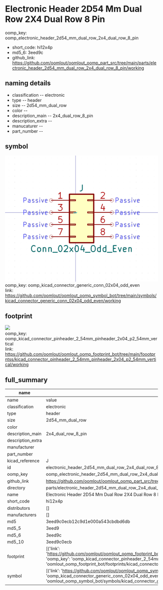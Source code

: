 # Electronic Header 2D54 Mm Dual Row 2X4 Dual Row 8 Pin
oomp_key: oomp_electronic_header_2d54_mm_dual_row_2x4_dual_row_8_pin 

  
* short_code: hi12x4p
* md5_6: 3eed9c  
* github_link: https://github.com/oomlout/oomlout_oomp_part_src/tree/main/parts/electronic_header_2d54_mm_dual_row_2x4_dual_row_8_pin/working  
## naming details
* classification -- electronic
* type -- header
* size -- 2d54_mm_dual_row
* color -- 
* description_main -- 2x4_dual_row_8_pin
* description_extra -- 
* manucaturer -- 
* part_number -- 



## symbol

![](symbol/0/working/working_600.png)  
oomp_key: oomp_kicad_connector_generic_conn_02x04_odd_even  
link: https://github.com/oomlout/oomlout_oomp_symbol_bot/tree/main/symbols/kicad_connector_generic_conn_02x04_odd_even/working  

## footprint

![](footprint/0/working/working_600.png)  
oomp_key: oomp_kicad_connector_pinheader_2_54mm_pinheader_2x04_p2_54mm_vertical  
link: https://github.com/oomlout/oomlout_oomp_footprint_bot/tree/main/foootprntss/kicad_connector_pinheader_2_54mm_pinheader_2x04_p2_54mm_vertical/working  

## full_summary
| name | value | 
| --- | --- | 
| name | value | 
| classification | electronic | 
| type | header | 
| size | 2d54_mm_dual_row | 
| color |  | 
| description_main | 2x4_dual_row_8_pin | 
| description_extra |  | 
| manufacturer |  | 
| part_number |  | 
| kicad_reference | J | 
| id | electronic_header_2d54_mm_dual_row_2x4_dual_row_8_pin | 
| oomp_key | oomp_electronic_header_2d54_mm_dual_row_2x4_dual_row_8_pin | 
| github_link | https://github.com/oomlout/oomlout_oomp_part_src/tree/main/parts/electronic_header_2d54_mm_dual_row_2x4_dual_row_8_pin/working | 
| directory | parts/electronic_header_2d54_mm_dual_row_2x4_dual_row_8_pin | 
| name | Electronic Header 2D54 Mm Dual Row 2X4 Dual Row 8 Pin | 
| short_code | hi12x4p | 
| distributors | [] | 
| manufacturers | [] | 
| md5 | 3eed9c0ecb12c9d1e000a543cbdbd6db | 
| md5_5 | 3eed9 | 
| md5_6 | 3eed9c | 
| md5_10 | 3eed9c0ecb | 
| footprint | [{'link': 'https://github.com/oomlout/oomlout_oomp_footprint_bot/tree/main/foootprntss/kicad_connector_pinheader_2_54mm_pinheader_2x04_p2_54mm_vertical', 'oomp_key': 'oomp_kicad_connector_pinheader_2_54mm_pinheader_2x04_p2_54mm_vertical', 'directory': 'oomlout_oomp_footprint_bot/footprints/kicad_connector_pinheader_2_54mm_pinheader_2x04_p2_54mm_vertical//working/working.kicad_mod'}] | 
| symbol | [{'link': 'https://github.com/oomlout/oomlout_oomp_symbol_bot/tree/main/symbols/kicad_connector_generic_conn_02x04_odd_even', 'oomp_key': 'oomp_kicad_connector_generic_conn_02x04_odd_even', 'directory': 'oomlout_oomp_symbol_bot/symbols/kicad_connector_generic_conn_02x04_odd_even//working/working.kicad_sym'}] | 
